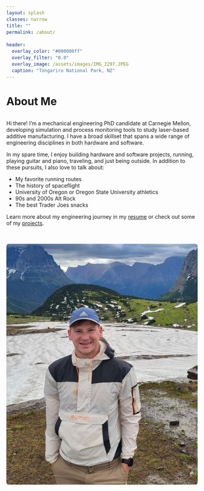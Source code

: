```yaml
---
layout: splash
classes: narrow
title: ""
permalink: /about/

header:
  overlay_color: "#000000ff"
  overlay_filter: "0.0"
  overlay_image: /assets/images/IMG_2297.JPEG
  caption: "Tongariro National Park, NZ"
---
```


# About Me
<div style="display: flex; flex-wrap: wrap; align-items: flex-start; gap: 2rem;">
    <div style="flex: 1; min-width: 250px;">
        <p>Hi there! I’m a mechanical engineering PhD candidate at Carnegie Mellon, developing simulation and process monitoring tools to study laser-based additive manufacturing. I have a broad skillset that spans a wide range of engineering disciplines in both hardware and software.</p>In my spare time, I enjoy building hardware and software projects, running, playing guitar and piano, traveling, and just being outside. In addition to these pursuits, I also love to talk about:
        <ul>
            <li>My favorite running routes</li>
            <li>The history of spaceflight</li>
            <li>University of Oregon or Oregon State University athletics</li>
            <li>90s and 2000s Alt Rock</li>
            <li>The best Trader Joes snacks</li>
        </ul>
        <p>Learn more about my engineering journey in my <a href="/assets/files/resumeCV.pdf">resume</a> or check out some of my <a href="/publications+projects/">projects</a>.</p>
    </div>
    <div style="flex: 1; min-width: 250px;">
        <img src="/assets/images/full_body_shot.JPEG" alt="Craig Weeks" style="max-width: 100%; height: auto; border-radius: 6px;">
    </div>
</div>